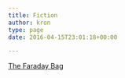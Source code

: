 ```yaml
---
title: Fiction
author: kron
type: page
date: 2016-04-15T23:01:18+00:00

---
```

[The Faraday Bag][1]

 [1]: https://klintron.com/fiction/the-faraday-bag/